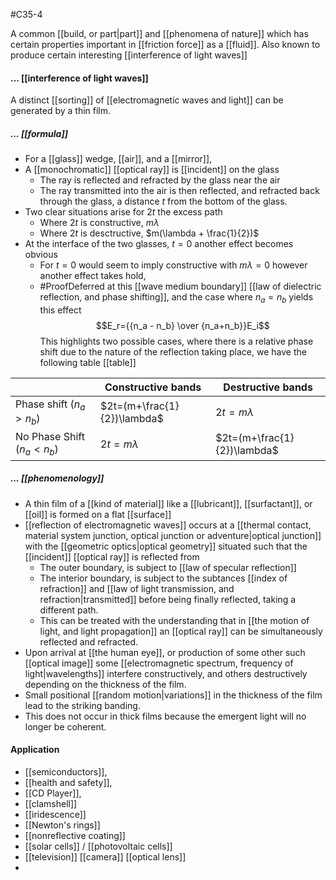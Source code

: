 #C35-4

A common [[build, or part|part]] and [[phenomena of nature]] which has certain properties important in [[friction force]] as a [[fluid]]. Also known to produce certain interesting [[interference of light waves]] 

#### ... [[interference of light waves]]
A distinct [[sorting]] of [[electromagnetic waves and light]] can be generated by a thin film.

##### ... [[formula]]
- For a [[glass]] wedge, [[air]], and a [[mirror]], 
- A [[monochromatic]] [[optical ray]] is [[incident]] on the glass
	- The ray is reflected and refracted by the glass near the air
	- The ray transmitted into the air is then reflected, and refracted back through the glass, a distance $t$ from the bottom of the glass.
- Two clear situations arise for $2t$ the excess path
	- Where $2t$ is constructive, $m\lambda$ 
	- Where $2t$ is desctructive, $m(\lambda + \frac{1}{2})$
- At the interface of the two glasses, $t=0$ another effect becomes obvious
	- For $t=0$ would seem to imply constructive with $m\lambda=0$ however another effect takes hold,
	- #ProofDeferred at this [[wave medium boundary]] [[law of dielectric reflection, and phase shifting]], and the case where $n_a=n_b$ yields this effect $$E_r={{n_a - n_b} \over {n_a+n_b}}E_i$$
This highlights two possible cases, where there is a relative phase shift due to the nature of the reflection taking place, we have the following table [[table]]

| |Constructive bands|Destructive bands|
|-|-|-|
|Phase shift ($n_a>n_b$)|$2t=(m+\frac{1}{2})\lambda$|$2t=m\lambda$|
|No Phase Shift ($n_a<n_b$)|$2t=m\lambda$|$2t=(m+\frac{1}{2})\lambda$|

##### ... [[phenomenology]]
- A thin film of a [[kind of material]] like a [[lubricant]], [[surfactant]], or [[oil]] is formed on a flat [[surface]]
- [[reflection of electromagnetic waves]] occurs at a [[thermal contact, material system junction, optical junction or adventure|optical junction]] with the [[geometric optics|optical geometry]] situated such that the [[incident]] [[optical ray]] is reflected from
	- The outer boundary, is subject to [[law of specular reflection]]
	- The interior boundary, is subject to the subtances [[index of refraction]] and [[law of light transmission, and refraction|transmitted]] before being finally reflected, taking a different path.
	- This can be treated with the understanding that in [[the motion of light, and light propagation]] an [[optical ray]] can be simultaneously reflected and refracted.
- Upon arrival at [[the human eye]], or production of some other such [[optical image]] some [[electromagnetic spectrum, frequency of light|wavelengths]] interfere constructively, and others destructively depending on the thickness of the film.
- Small positional [[random motion|variations]] in the thickness of the film lead to the striking banding.
- This does not occur in thick films because the emergent light will no longer be coherent.

#### Application
- [[semiconductors]], 
- [[health and safety]],
- [[CD Player]],
- [[clamshell]]
- [[iridescence]]
- [[Newton's rings]]
- [[nonreflective coating]]
- [[solar cells]] / [[photovoltaic cells]]
- [[television]] [[camera]] [[optical lens]]
- 